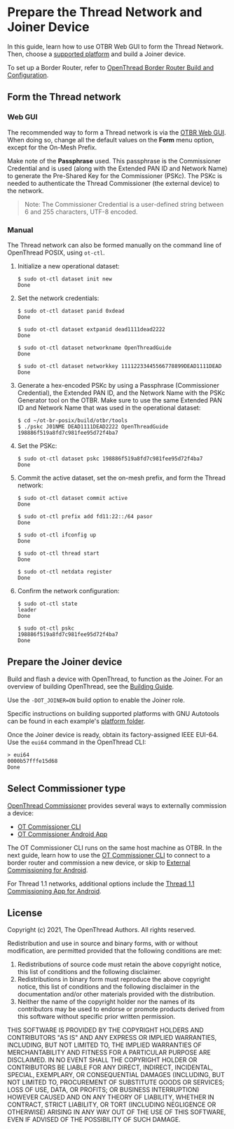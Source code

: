 # Prepare the Thread Network and Joiner Device

In this guide, learn how to use OTBR Web GUI to form the Thread Network.
Then, choose a [supported platform](https://openthread.io/platforms) and
build a Joiner device.

To set up a Border Router, refer to [OpenThread Border Router Build and Configuration](https://openthread.io/guides/border-router/build).

## Form the Thread network

### Web GUI

The recommended way to form a Thread network is via the [OTBR Web
GUI](../web-gui.md). When doing so, change
all the default values on the **Form** menu option, except for the On-Mesh
Prefix.

Make note of the **Passphrase** used. This passphrase is the Commissioner
Credential and is used (along with the Extended PAN ID and Network Name) to
generate the Pre-Shared Key for the Commissioner (PSKc). The PSKc is needed to
authenticate the Thread Commissioner (the external device) to the network.

> Note: The Commissioner Credential is a user-defined string between 6
and 255 characters, UTF-8 encoded.

### Manual

The Thread network can also be formed manually on the command line of
OpenThread POSIX, using `ot-ctl`.

1.  Initialize a new operational dataset:
    ```
    $ sudo ot-ctl dataset init new
    Done
    ```

1.  Set the network credentials:
    ```
    $ sudo ot-ctl dataset panid 0xdead
    Done
    ```

    ```
    $ sudo ot-ctl dataset extpanid dead1111dead2222
    Done
    ```

    ```
    $ sudo ot-ctl dataset networkname OpenThreadGuide
    Done
    ```

    ```
    $ sudo ot-ctl dataset networkkey 11112233445566778899DEAD1111DEAD
    Done
    ```

1.  Generate a hex-encoded PSKc by using a Passphrase (Commissioner Credential),
    the Extended PAN ID, and the Network Name with the PSKc Generator tool on
    the OTBR. Make sure to use the same Extended PAN ID and Network Name that
    was used in the operational dataset:
    ```
    $ cd ~/ot-br-posix/build/otbr/tools
    $ ./pskc J01NME DEAD1111DEAD2222 OpenThreadGuide
    198886f519a8fd7c981fee95d72f4ba7
    ```

1.  Set the PSKc:
    ```
    $ sudo ot-ctl dataset pskc 198886f519a8fd7c981fee95d72f4ba7
    Done
    ```

1.  Commit the active dataset, set the on-mesh prefix, and form the Thread
    network:
    ```
    $ sudo ot-ctl dataset commit active
    Done
    ```

    ```
    $ sudo ot-ctl prefix add fd11:22::/64 pasor
    Done
    ```

    ```
    $ sudo ot-ctl ifconfig up
    Done
    ```

    ```
    $ sudo ot-ctl thread start
    Done
    ```

    ```
    $ sudo ot-ctl netdata register
    Done
    ```

1.  Confirm the network configuration:
    ```
    $ sudo ot-ctl state
    leader
    Done
    ```

    ```
    $ sudo ot-ctl pskc
    198886f519a8fd7c981fee95d72f4ba7
    Done
    ```

## Prepare the Joiner device

Build and flash a device with OpenThread, to function as the Joiner. For an
overview of building OpenThread, see the [Building Guide](../../build/index.md).

Use the `-DOT_JOINER=ON` build option to enable the Joiner role.

Specific instructions on building supported platforms with GNU Autotools can be
found in each example's
[platform folder](https://github.com/openthread/openthread/tree/master/examples/platforms).

Once the Joiner device is ready, obtain its factory-assigned IEEE EUI-64. Use
the `eui64` command in the OpenThread CLI:

```
> eui64
0000b57fffe15d68
Done
```

## Select Commissioner type

[OpenThread Commissioner](https://openthread.io/guides/commissioner) provides several ways
to externally commission a device:

* [OT Commissioner CLI](cli.md)
* [OT Commissioner Android App](android.md)

The OT Commissioner CLI runs on the same host machine as OTBR. In the next
guide, learn how to use the [OT Commissioner CLI](cli.md) to connect
to a border router and commission a new device, or skip to [External
Commissioning for Android](android.md).

For Thread 1.1 networks, additional options include the [Thread 1.1 Commissioning App
for Android](android.md#thread-group-android-app).

## License

Copyright (c) 2021, The OpenThread Authors.
All rights reserved.

Redistribution and use in source and binary forms, with or without
modification, are permitted provided that the following conditions are met:
1. Redistributions of source code must retain the above copyright
   notice, this list of conditions and the following disclaimer.
2. Redistributions in binary form must reproduce the above copyright
   notice, this list of conditions and the following disclaimer in the
   documentation and/or other materials provided with the distribution.
3. Neither the name of the copyright holder nor the
   names of its contributors may be used to endorse or promote products
   derived from this software without specific prior written permission.

THIS SOFTWARE IS PROVIDED BY THE COPYRIGHT HOLDERS AND CONTRIBUTORS "AS IS"
AND ANY EXPRESS OR IMPLIED WARRANTIES, INCLUDING, BUT NOT LIMITED TO, THE
IMPLIED WARRANTIES OF MERCHANTABILITY AND FITNESS FOR A PARTICULAR PURPOSE
ARE DISCLAIMED. IN NO EVENT SHALL THE COPYRIGHT HOLDER OR CONTRIBUTORS BE
LIABLE FOR ANY DIRECT, INDIRECT, INCIDENTAL, SPECIAL, EXEMPLARY, OR
CONSEQUENTIAL DAMAGES (INCLUDING, BUT NOT LIMITED TO, PROCUREMENT OF
SUBSTITUTE GOODS OR SERVICES; LOSS OF USE, DATA, OR PROFITS; OR BUSINESS
INTERRUPTION) HOWEVER CAUSED AND ON ANY THEORY OF LIABILITY, WHETHER IN
CONTRACT, STRICT LIABILITY, OR TORT (INCLUDING NEGLIGENCE OR OTHERWISE)
ARISING IN ANY WAY OUT OF THE USE OF THIS SOFTWARE, EVEN IF ADVISED OF THE
POSSIBILITY OF SUCH DAMAGE.
